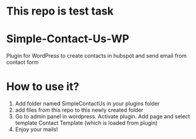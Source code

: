 # This repo is test task

# Simple-Contact-Us-WP
Plugin for WordPress to create contacts in hubspot and send email from contact form

# How to use it?
1. Add folder named SimpleContactUs in your plugins folder
2. add files from this repo to this newly created folder
3. Go to admin panel in wordpress. Activate plugin. Add page and select template Contact Template (which is loaded from plugin)
4. Enjoy your mails!
